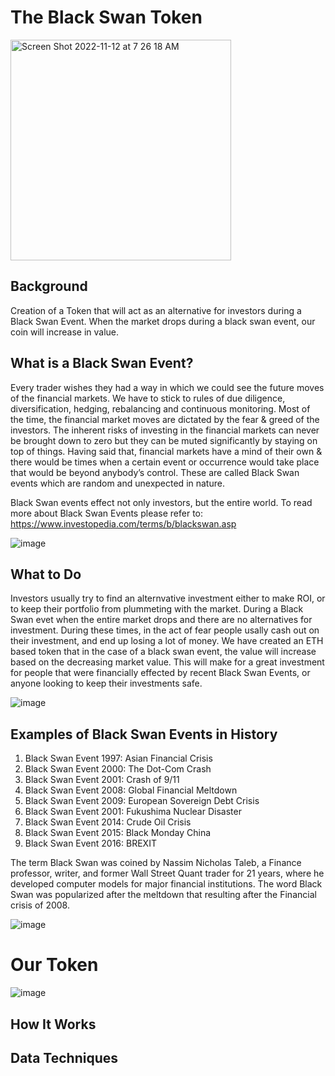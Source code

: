 The Black Swan Token
=====================
<img width="353" alt="Screen Shot 2022-11-12 at 7 26 18 AM" src="https://user-images.githubusercontent.com/104800728/202860485-17ccacd4-18bd-4da1-a22f-295f2f2f2314.png">


Background
------------

Creation of a Token that will act as an alternative for investors during a Black Swan Event. When the market drops during a black swan event, our coin will increase in value.

What is a Black Swan Event?
---------------------

Every trader wishes they had a way in which we could see the future moves of the financial markets. We have to stick to rules of due diligence, diversification, hedging, rebalancing and continuous monitoring. Most of the time, the financial market moves are dictated by the fear & greed of the investors. The inherent risks of investing in the financial markets can never be brought down to zero but they can be muted significantly by staying on top of things. Having said that, financial markets have a mind of their own & there would be times when a certain event or occurrence would take place that would be beyond anybody’s control. These are called Black Swan events which are random and unexpected in nature.

Black Swan events effect not only investors, but the entire world. To read more about Black Swan Events please refer to: https://www.investopedia.com/terms/b/blackswan.asp

![image](https://user-images.githubusercontent.com/104800728/202858664-9b568419-98e6-44e6-b5b4-fc4ee7cecd1e.png)

What to Do
----------------
Investors usually try to find an alternvative investment either to make ROI, or to keep their portfolio from plummeting with the market. During a Black Swan evet when the entire market drops and there are no alternatives for investment. During these times, in the act of fear people usally cash out on their investment, and end up losing a lot of money. We have created an ETH based token that in the case of a black swan event, the value will increase based on the decreasing market value. This will make for a great investment for people that were financially effected by recent Black Swan Events, or anyone looking to keep their investments safe.

![image](https://user-images.githubusercontent.com/104800728/202858774-fbd97700-675b-4b7e-9ae4-47807f751f6d.png)

Examples of Black Swan Events in History
------------------------------------
1. Black Swan Event 1997: Asian Financial Crisis
2. Black Swan Event 2000: The Dot-Com Crash
3. Black Swan Event 2001: Crash of 9/11
4. Black Swan Event 2008: Global Financial Meltdown
5. Black Swan Event 2009: European Sovereign Debt Crisis
6. Black Swan Event 2001: Fukushima Nuclear Disaster
7. Black Swan Event 2014: Crude Oil Crisis
8. Black Swan Event 2015: Black Monday China
9. Black Swan Event 2016: BREXIT

The term Black Swan was coined by Nassim Nicholas Taleb, a Finance professor, writer, and former Wall Street Quant trader for 21 years, where he developed computer models for major financial institutions. The word Black Swan was popularized after the meltdown that resulting after the Financial crisis of 2008.

![image](https://user-images.githubusercontent.com/104800728/202858824-7b4759d0-5fc7-4250-84d1-2521a11f750c.png)

Our Token
===============
![image](https://user-images.githubusercontent.com/104800728/202915264-808e9c11-0915-4ce4-af68-851608a0bd97.png)

How It Works
---------------

Data Techniques
---------------
